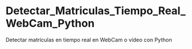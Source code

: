 # Detectar_Matriculas_Tiempo_Real_WebCam_Python
 Detectar matrículas en tiempo real en WebCam o vídeo con Python
